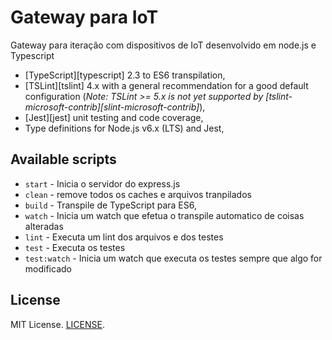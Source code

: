 # Gateway para IoT

Gateway para iteração com dispositivos de IoT desenvolvido em node.js e Typescript

+ [TypeScript][typescript] 2.3 to ES6 transpilation,
+ [TSLint][tslint] 4.x with a general recommendation for a good default configuration (*Note: TSLint >= 5.x is not yet supported by [tslint-microsoft-contrib][slint-microsoft-contrib]*),
+ [Jest][jest] unit testing and code coverage,
+ Type definitions for Node.js v6.x (LTS) and Jest,

## Available scripts

+ `start` - Inicia o servidor do express.js
+ `clean` - remove todos os caches e arquivos tranpilados
+ `build` - Transpile de TypeScript para ES6,
+ `watch` - Inicia um watch que efetua o transpile automatico de coisas alteradas
+ `lint` - Executa um lint dos arquivos e dos testes
+ `test` - Executa os testes
+ `test:watch` - Inicia um watch que executa os testes sempre que algo for modificado

## License
MIT License. [LICENSE](https://github.com/jsynowiec/node-typescript-boilerplate/blob/master/LICENSE).